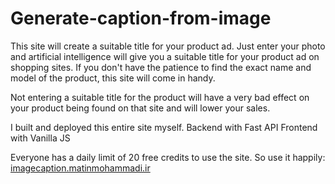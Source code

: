 # Generate-caption-from-image
This site will create a suitable title for your product ad.
Just enter your photo and artificial intelligence will give you a suitable title for your product ad on shopping sites.
If you don't have the patience to find the exact name and model of the product, this site will come in handy.

Not entering a suitable title for the product will have a very bad effect on your product being found on that site and will lower your sales.

I built and deployed this entire site myself.
Backend with Fast API
Frontend with Vanilla JS

Everyone has a daily limit of 20 free credits to use the site. So use it happily:
[imagecaption.matinmohammadi.ir](imagecaption.matinmohammadi.ir)
